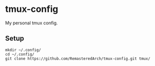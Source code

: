 # tmux-config

My personal tmux config.

## Setup

```
mkdir ~/.config/
cd ~/.config/
git clone https://github.com/RemasteredArch/tmux-config.git tmux/
```
